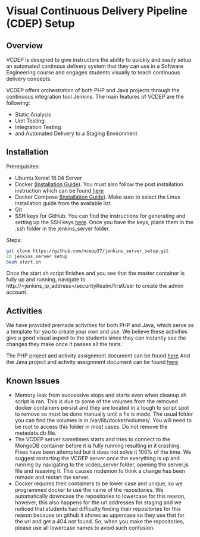 # Visual Continuous Delivery Pipeline (CDEP) Setup

## Overview
VCDEP is designed to give instructors the ability to quickly and easily setup
an automated continous delivery system that they can use in a Software
Engineering course and engages students visually to teach continuous delivery concepts.

VCDEP offers orchestration of both PHP and Java projects through the
continuous integration tool Jenkins. The main features of VCDEP are the
following:

<ul>
<li> Static Analysis </li>
<li> Unit Testing </li>
<li> Integration Testing </li>
<li> and Automated Delivery to a Staging Environment </li>
</ul>

## Installation
Prerequisites:
<ul>
<li> Ubuntu Xenial 16.04 Server </li>
<li> Docker  <a href="https://docs.docker.com/install/linux/docker-ce/ubuntu/">(Installation Guide)</a>. You must also follow the post installation instruction which can be found <a target="_blank" href="https://docs.docker.com/install/linux/linux-postinstall/">here</a></li>
<li> Docker Compose <a target="_blank" href="https://docs.docker.com/compose/install/#install-compose">(Installation Guide)</a>. Make sure to select the Linux installation guide from the available list.</li>
<li> Git </li>
<li> SSH keys for GitHub. You can find the instructions for generating and
setting up the SSH keys <a target="_blank"
href="https://help.github.com/articles/connecting-to-github-with-ssh/">here</a>. Once you have the keys, place them in the .ssh folder in the jenkins_server folder. </li>
</ul>

Steps:
```bash
git clone https://github.com/ncoop57/jenkins_server_setup.git
cd jenkins_server_setup
bash start.sh
```

Once the start.sh script finishes and you see that the master container is
fully up and running, navigate to http://<jenkins_ip_address>/securityRealm/firstUser
to create the admin account.

## Activities
We have provided premade activities for both PHP and Java, which serve as
a template for you to create your own and use. We believe these activities give
a good visual aspect to the students since they can instantly see the changes
they make once it passes all the tests.

The PHP project and activity assignment document can be found <a target="_blank" href="https://github.com/ncoop57/php_activity">here</a>
And the Java project and activity assignment document can be found <a target="_blank" href="https://github.com/ncoop57/java_activity">here</a>

## Known Issues
<ul>
<li>Memory leak from successive stops and starts even when cleanup.sh script is
ran. This is due to some of the volumes from the removed docker containers
persist and they are located in a tough to script spot to remove so must be
done manually until a fix is made. The usual folder you can find the volumes is
in /var/lib/docker/volumes/. You will need to be root to access this folder in
most cases. Do not remove the metadata.db file.</li>
<li>The VCDEP server sometimes starts and tries to connect to the MongoDB
container before it is fully running resulting in it crashing. Fixes have been
attempted but it does not solve it 100% of the time. We suggest restarting the
VCDEP server once the everything is up and running by navigating to the
vcdep_server folder, opening the server.js file and resaving it. This causes
nodemon to think a change has been remade and restart the server.</li>
<li>Docker requires their containers to be lower case and unique, so we
programmed docker to use the name of the repositories. We automatically
downcase the repositories to lowercase for this reason, however, this also
happens for the url addresses for staging and we noticed that students had
difficulty finding their repositories for this reason because on github it
shows as uppercase so they use that for the url and get a 404 not found. So,
when you make the repositories, please use all lowercase names to avoid such
confusion.</li>
</ul>
